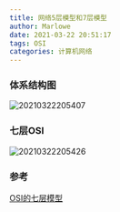 ```yaml
---
title: 网络5层模型和7层模型
author: Marlowe
date: 2021-03-22 20:51:17
tags: OSI
categories: 计算机网络
---
```

<!--more-->

### 体系结构图
![20210322205407](http://marlowe.oss-cn-beijing.aliyuncs.com/img/20210322205407.png)
### 七层OSI
![20210322205426](http://marlowe.oss-cn-beijing.aliyuncs.com/img/20210322205426.png)


### 参考
[OSI的七层模型](https://blog.unclezs.com/%E8%AE%A1%E7%AE%97%E6%9C%BA%E7%BD%91%E7%BB%9C/OSI%E7%9A%84%E4%B8%83%E5%B1%82%E6%A8%A1%E5%9E%8B.html)